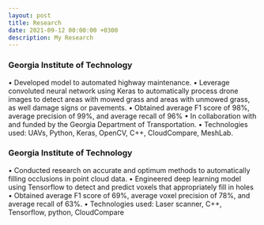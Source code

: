 ```yaml
---
layout: post
title: Research
date: 2021-09-12 00:00:00 +0300
description: My Research
---
```

### Georgia Institute of Technology 
• Developed model to automated highway maintenance. 
• Leverage convoluted neural network using Keras to automatically process drone images to detect areas with mowed grass and areas with unmowed grass, as well damage signs or pavements. 
• Obtained average F1 score of 98%, average precision of 99%, and average recall of 96% 
• In collaboration with and funded by the Georgia Department of Transportation. 
• Technologies used: UAVs, Python, Keras, OpenCV, C++, CloudCompare, MeshLab. 

### Georgia Institute of Technology 
• Conducted research on accurate and optimum methods to automatically filling occlusions in point cloud data. 
• Engineered deep learning model using Tensorflow to detect and predict voxels that appropriately fill in holes 
• Obtained average F1 score of 69%, average voxel precision of 78%, and average recall of 63%. 
• Technologies used: Laser scanner, C++, Tensorflow, python, CloudCompare 